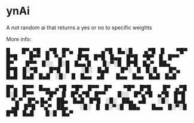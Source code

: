 # ynAi
A *not* random ai that returns a yes or no to specific weights

More info:

█   █▀▄▀█ ▄▀█ █▀▄ █▀▀   ▄▀█ █▄░█   ▄▀█ █   ▀█▀ █▀█   █▀▀ █ ▀▄▀   █▀█ █▀█ █▄▄ █▀█ ▀█▀ █ █▀▀ █▀   █▀▀ █░░ █░█ █▄▄
█   █░▀░█ █▀█ █▄▀ ██▄   █▀█ █░▀█   █▀█ █   ░█░ █▄█   █▀░ █ █░█   █▀▄ █▄█ █▄█ █▄█ ░█░ █ █▄▄ ▄█   █▄▄ █▄▄ █▄█ █▄█

█▀▄ █▀▀ █▄▄ ▄▀█ ▀█▀ █▀▀ █▀   ▀█▀ █▀█   █▀ ▄▀█ █░█ █▀▀   ▀█▀ █ █▀▄▀█ █▀▀   █░░ █▀▄▀█ ▄▀█ █▀█   ▀▄▀ █▀▄
█▄▀ ██▄ █▄█ █▀█ ░█░ ██▄ ▄█   ░█░ █▄█   ▄█ █▀█ ▀▄▀ ██▄   ░█░ █ █░▀░█ ██▄   █▄▄ █░▀░█ █▀█ █▄█   █░█ █▄▀
